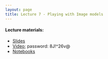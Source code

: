 ```yaml
---
layout: page
title: Lecture 7 - Playing with Image models
---
```


#### Lecture materials:
- [Slides](https://drive.google.com/open?id=18a7J4r97AiM-dldMMOXrWE3gK4yfv0Zb)
- [Video](https://hyperscience.zoom.us/rec/share/vP5vP-nr2HJIRbPf2UDRcIwFIaniX6a8gCRK-_oKzxxsiVdgIUf99WFlIDTgWHBK); password: 8J!^26v@
- [Notebooks](https://drive.google.com/open?id=1rNE_Tjn3zLR_hdt88yhq60OcKVUFhgy9)
